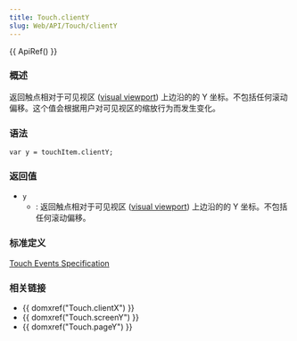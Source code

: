 ```yaml
---
title: Touch.clientY
slug: Web/API/Touch/clientY
---
```


{{ ApiRef() }}

### 概述

返回触点相对于可见视区 ([visual viewport](http://www.quirksmode.org/mobile/viewports2.html)) 上边沿的的 Y 坐标。不包括任何滚动偏移。这个值会根据用户对可见视区的缩放行为而发生变化。

### 语法

```plain
var y = touchItem.clientY;
```

### 返回值

- `y`
  - : 返回触点相对于可见视区 ([visual viewport](http://www.quirksmode.org/mobile/viewports2.html)) 上边沿的的 Y 坐标。不包括任何滚动偏移。

### 标准定义

[Touch Events Specification](http://www.w3.org/TR/touch-events/)

### 相关链接

- {{ domxref("Touch.clientX") }}
- {{ domxref("Touch.screenY") }}
- {{ domxref("Touch.pageY") }}
